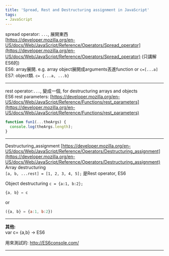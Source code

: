 ```yaml
---
title: 'Spread, Rest and Destructuring assignment in JavaScript'
tags:
- JavaScript
---
```


spread operator: `...`, 展開東西  
[https://developer.mozilla.org/en-US/docs/Web/JavaScript/Reference/Operators/Spread_operator](https://developer.mozilla.org/en-US/docs/Web/JavaScript/Reference/Operators/Spread_operator) (只講解ES6的)  
ES6: array展開. e.g. array object展開成arguments丟進function
  or `c=[...a]`  
ES7: object類. `c= {...a, ...b}`

---
rest operator:`...`, 變成一個,  for destructuring arrays and objects  
ES6 rest parameters:
[https://developer.mozilla.org/en-US/docs/Web/JavaScript/Reference/Functions/rest_parameters](https://developer.mozilla.org/en-US/docs/Web/JavaScript/Reference/Functions/rest_parameters)

~~~ javascript
function fun1(...theArgs) {
  console.log(theArgs.length);
}
~~~
---
Destructuring_assignment
[https://developer.mozilla.org/en-US/docs/Web/JavaScript/Reference/Operators/Destructuring_assignment](https://developer.mozilla.org/en-US/docs/Web/JavaScript/Reference/Operators/Destructuring_assignment)
Array destructuring  
`[a, b, ...rest] = [1, 2, 3, 4, 5];` 是Rest operator, ES6

Object destructuring  `c = {a:1, b:2};`

```javascript
{a, b} = c
```
or

```javascript
({a, b} = {a:1, b:2})
```

---

**其他:**  
var c= {a,b} -> ES6

用來測試的: http://ES6console.com/

---
